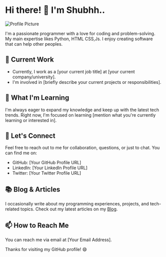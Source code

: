 # Hi there! 👋 I'm Shubhh..

![Profile Picture](https://graph.org/file/6bc974bfde437068a320d.jpg)

I'm a passionate programmer with a love for coding and problem-solving. My main expertise likes Python, HTML CSS,Js. I enjoy creating software that can help other peoples.

## 💼 Current Work

- Currently, I work as a [your current job title] at [your current company/university].
- I'm involved in [briefly describe your current projects or responsibilities].

## 🌱 What I'm Learning

I'm always eager to expand my knowledge and keep up with the latest tech trends. Right now, I'm focused on learning [mention what you're currently learning or interested in].

## 💬 Let's Connect

Feel free to reach out to me for collaboration, questions, or just to chat. You can find me on:

- GitHub: [Your GitHub Profile URL]
- LinkedIn: [Your LinkedIn Profile URL]
- Twitter: [Your Twitter Profile URL]

## 📚 Blog & Articles

I occasionally write about my programming experiences, projects, and tech-related topics. Check out my latest articles on my [Blog](your-blog-url).

## 📫 How to Reach Me

You can reach me via email at [Your Email Address].

Thanks for visiting my GitHub profile! 😄
